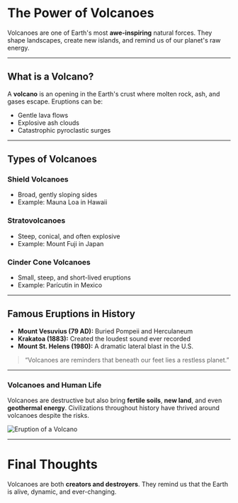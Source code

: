 # The Power of Volcanoes

Volcanoes are one of Earth's most **awe-inspiring** natural forces.
They shape landscapes, create new islands, and remind us of our planet's raw energy.

---

## What is a Volcano?

A **volcano** is an opening in the Earth's crust where molten rock, ash, and gases escape.
Eruptions can be:

- Gentle lava flows
- Explosive ash clouds
- Catastrophic pyroclastic surges

---

## Types of Volcanoes

### Shield Volcanoes

- Broad, gently sloping sides
- Example: Mauna Loa in Hawaii

### Stratovolcanoes

- Steep, conical, and often explosive
- Example: Mount Fuji in Japan

### Cinder Cone Volcanoes

- Small, steep, and short-lived eruptions
- Example: Parícutin in Mexico

---

## Famous Eruptions in History

- **Mount Vesuvius (79 AD):** Buried Pompeii and Herculaneum
- **Krakatoa (1883):** Created the loudest sound ever recorded
- **Mount St. Helens (1980):** A dramatic lateral blast in the U.S.

> “Volcanoes are reminders that beneath our feet lies a restless planet.”

---

### Volcanoes and Human Life

Volcanoes are destructive but also bring **fertile soils**, **new land**, and even **geothermal energy**.
Civilizations throughout history have thrived around volcanoes despite the risks.

![Eruption of a Volcano](https://upload.wikimedia.org/wikipedia/commons/1/16/Mount_Etna_erupting_in_2013.jpg)

---

# Final Thoughts

Volcanoes are both **creators and destroyers**.
They remind us that the Earth is alive, dynamic, and ever-changing.
